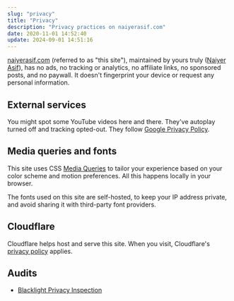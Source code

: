 ```yaml
---
slug: "privacy"
title: "Privacy"
description: "Privacy practices on naiyerasif.com"
date: 2020-11-01 14:52:40
update: 2024-09-01 14:51:16
---
```


[naiyerasif.com](/) (referred to as "this site"), maintained by yours truly ([Naiyer Asif](/about/)), has no ads, no tracking or analytics, no affiliate links, no sponsored posts, and no paywall. It doesn't fingerprint your device or request any personal information.

## External services

You might spot some YouTube videos here and there. They've autoplay turned off and tracking opted-out. They follow [Google Privacy Policy](https://policies.google.com/privacy).

## Media queries and fonts

This site uses CSS [Media Queries](https://developer.mozilla.org/en-US/docs/Web/CSS/Media_Queries/Using_media_queries#media_features) to tailor your experience based on your color scheme and motion preferences. All this happens locally in your browser.

The fonts used on this site are self-hosted, to keep your IP address private, and avoid sharing it with third-party font providers.

## Cloudflare

Cloudflare helps host and serve this site. When you visit, Cloudflare's [privacy policy](https://www.cloudflare.com/privacypolicy/) applies.

## Audits

- [Blacklight Privacy Inspection](https://themarkup.org/blacklight?url=www.naiyerasif.com)
